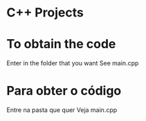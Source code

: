 # C++ Projects

# To obtain the code
Enter in the folder that you want
See main.cpp

# Para obter o código
Entre na pasta que quer
Veja main.cpp